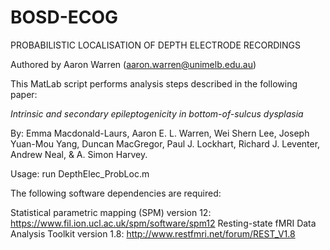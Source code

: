 # BOSD-ECOG

PROBABILISTIC LOCALISATION OF DEPTH ELECTRODE RECORDINGS

Authored by Aaron Warren (aaron.warren@unimelb.edu.au)
	
This MatLab script performs analysis steps described in the following paper:

_Intrinsic and secondary epileptogenicity in bottom-of-sulcus dysplasia_

By: Emma Macdonald-Laurs, Aaron E. L. Warren, Wei Shern Lee, Joseph Yuan-Mou Yang, Duncan MacGregor, Paul J. Lockhart, Richard J. Leventer, Andrew Neal, & A. Simon Harvey.
	
Usage: run DepthElec_ProbLoc.m
		
The following software dependencies are required: 

Statistical parametric mapping (SPM) version 12: https://www.fil.ion.ucl.ac.uk/spm/software/spm12
Resting-state fMRI Data Analysis Toolkit version 1.8: http://www.restfmri.net/forum/REST_V1.8
